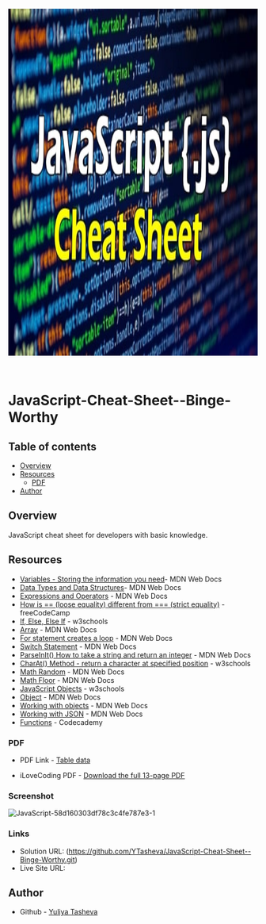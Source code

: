 <p align="center">
  <a href="https://github.com/YTasheva">
    <img src="JavaScript.jpg" height="700px">
  </a>
</p>

&nbsp;

# JavaScript-Cheat-Sheet--Binge-Worthy

## Table of contents

- [Overview](#overview)
- [Resources](#resources)
  - [PDF](#PDF)
- [Author](#author)

## Overview

JavaScript cheat sheet for developers with basic knowledge.

## Resources

- [Variables - Storing the information you need](https://developer.mozilla.org/en-US/docs/Learn/JavaScript/First_steps/Variables)- MDN Web Docs
- [Data Types and Data Structures](https://developer.mozilla.org/en-US/docs/Web/JavaScript/Data_structures)- MDN Web Docs
- [Expressions and Operators](https://developer.mozilla.org/en-US/docs/Web/JavaScript/Guide/Expressions_and_Operators) - MDN Web Docs
- [How is == (loose equality) different from === (strict equality)](https://www.freecodecamp.org/news/loose-vs-strict-equality-in-javascript/) - freeCodeCamp
- [If, Else, Else If](https://www.w3schools.com/js/js_if_else.asp) - w3schools
- [Array](https://developer.mozilla.org/en-US/docs/Web/JavaScript/Reference/Global_Objects/Array) - MDN Web Docs
- [For statement creates a loop](https://ukvirtfept102-osc3606.slack.com/archives/C05SALHNLRF/p1699473768005919) - MDN Web Docs
- [Switch Statement](https://developer.mozilla.org/en-US/docs/Web/JavaScript/Reference/Statements/switch) - MDN Web Docs
- [ParseInIt() How to take a string and return an integer](https://developer.mozilla.org/en-US/docs/Web/JavaScript/Reference/Global_Objects/parseInt) - MDN Web Docs
- [CharAt() Method - return a character at specified position](https://www.w3schools.com/jsref/jsref_charat.asp) - w3schools
- [Math Random](https://developer.mozilla.org/en-US/docs/Web/JavaScript/Reference/Global_Objects/Math/random) - MDN Web Docs
-	[Math Floor](https://developer.mozilla.org/en-US/docs/Web/JavaScript/Reference/Global_Objects/Math/floor) - MDN Web Docs
- [JavaScript Objects](https://www.w3schools.com/js/js_objects.asp) - w3schools
- [Object](https://developer.mozilla.org/en-US/docs/Web/JavaScript/Reference/Global_Objects/Object) - MDN Web Docs
- [Working with objects](https://developer.mozilla.org/en-US/docs/Web/JavaScript/Guide/Working_with_objects) - MDN Web Docs
- [Working with JSON](https://developer.mozilla.org/en-US/docs/Learn/JavaScript/Objects/JSON) - MDN Web Docs
- [Functions](https://www.codecademy.com/learn/introduction-to-javascript/modules/learn-javascript-functions/cheatsheet) - Codecademy
  
### PDF

- PDF Link - [Table data](https://github.com/YTasheva/JavaScript-Cheat-Sheet--Binge-Worthy/blob/main/JavaScript%20Cheat%20sheet%20-%20table.pdf)

- iLoveCoding PDF - [Download the full 13-page PDF](https://github.com/YTasheva/JavaScript-Cheat-Sheet--Binge-Worthy/blob/main/iLoveCoding%20Javascript-cheatsheet.pdf)
  
### Screenshot

![JavaScript-58d160303df78c3c4fe787e3-1](https://github.com/YTasheva/JavaScript-Cheat-Sheet--Binge-Worthy/assets/148258557/6b765e2d-99e3-4e22-afa0-8320284d9500)

### Links

- Solution URL: (https://github.com/YTasheva/JavaScript-Cheat-Sheet--Binge-Worthy.git)
- Live Site URL:

## Author

- Github - [Yuliya Tasheva](https://github.com/YTasheva)
